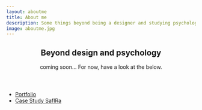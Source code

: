 ```yaml
---
layout: aboutme
title: About me
description: Some things beyond being a designer and studying psychology and neuroscience. 
image: aboutme.jpg
---
```


<section class="wrapper style3 special">
	<div class="inner">
		<header class="major">
			<h2>Beyond design and psychology</h2>
			<p>coming soon... For now, have a look at the below.
			</p>
		</header>
		<ul class="actions">
			<li><a href="portfolio" class="button icon fa-briefcase">Portfolio</a></li>
			<li><a href="safira" class="button icon fa-bar-chart"> Case Study <span style="text-transform: none;">SafIRa</span></a></li>
			<!-- <li><a href="cv" class="button icon fa-book">CV</a></li> -->
			<!-- <li><a href="material" class="button icon fa-share">Material</a></li> -->
		</ul>
	</div>
</section>